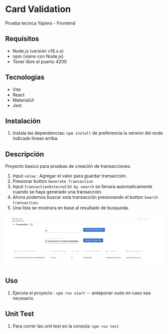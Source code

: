 # Card Validation

Prueba tecnica Yapero - Frontend

## Requisitos

- Node.js (versión v18.x.x)
- npm (viene con Node.js)
- Tener libre el puerto 4200

## Tecnologias

- Vite
- React
- MaterialUI
- Jest

## Instalación

1. Instala las dependencias: `npm install` de preferencia la version del node indicado lineas arriba.

## Descripción

Proyecto basico para pruebas de creación de transacciones.

1. Input `value` : Agregar el valor para guardar transacción.
2. Presionar button `Generate Transaction`
3. Input `transactionExternalId by search` se llenara automaticamente cuando se haya generado una transacción.
4. Ahora podemos buscar esta transacción presionando el button `Search transaction`.
5. Una lista se mostrara en base al resultado de busqueda.

![Alt text](image.png)

## Uso

1. Ejecuta el proyecto : `npm run start` -- anteponer sudo en caso sea necesario.

## Unit Test

1. Para correr las unit test en la consola: `npm run test`
